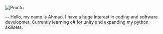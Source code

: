                                                                                                                                                                                      
![Procto](https://github.com/Ahilham/Ahilham/assets/126547692/692e976d-8c62-49a8-b9c7-e4f71cd388ba)



-- Hello, my name is Ahmad, I have a huge interest in coding and software developmet. Currently learning c# for unity and expanding my python skillsets.

<!---
Ahilham/Ahilham is a ✨ special ✨ repository because its `README.md` (this file) appears on your GitHub profile.
You can click the Preview link to take a look at your changes.
--->
